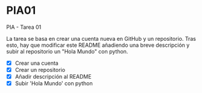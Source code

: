 # PIA01
PIA - Tarea 01

La tarea se basa en crear una cuenta nueva en GitHub y un repositorio.
Tras esto, hay que modificar este README añadiendo una breve descripción y subir al repositorio un "Hola Mundo" con python.

- [x] Crear una cuenta
- [x] Crear un repositorio
- [x] Añadir descripción al README
- [x] Subir 'Hola Mundo' con python
